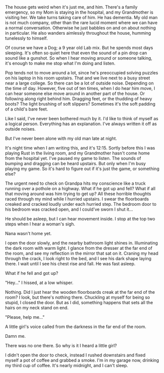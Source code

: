 The house gets weird when it's just me, and him. There's a family emergency, so my Mom is staying in the hospital, and my Grandmother is visiting her. We take turns taking care of him. He has dementia. My old man is not much company, other than the rare lucid moment where we can have a normal conversation. Otherwise he just babbles on and on about nothing in particular. He also wanders aimlessly throughout the house, humming tunelessly to himself.

Of course we have a Dog; a 9 year old Lab mix. But he spends most days sleeping. It's often so quiet here that even the sound of a pin drop can sound like a gunshot. So when I hear moving around or someone talking, it's enough to make me stop what I'm doing and listen. 

Pop tends not to move around a lot, since he's preoccupied solving puzzles on his laptop in his room upstairs. That and we live next to a busy street near a large college. So there can be a lot of outside noise. Depending on the time of day. However, five out of ten times, when I do hear him move, I can hear someone else move around in another part of the house. Or following along right behind him. Dragging feet, or the thudding of heavy boots? The light brushing of soft slippers? Sometimes it's the soft padding of a child's bare feet. 

Like I said, I've never been bothered much by it. I'd like to think of myself as a logical person. Everything has an explanation. I've always written it off as outside noises. 

But I've never been alone with my old man late at night. 

It's night time when I am writing this, and it's 12:15. Sortly before this I was playing Rust in the living room, and my Grandmother hasn't come home from the hospital yet. I've paused my game to listen. The sounds of bumping and dragging can be heard upstairs. But only when I'm busy playing my game. So it's hard to figure out if it's just the game, or something else? 

The urgent need to check on Grandpa hits my conscience like a truck running over a pothole on a highway. What if he got up and fell? What if all that moving around was him trying to get up? All these horrible thoughts raced through my mind while I hurried upstairs. I swear the floorboards creaked and cracked loudly under each hurried step. The bedroom door to his bedroom was cracked open, and I could've sworn I shut it… 

He should be asleep, but I can hear movement inside. I stop at the top two steps when I hear a woman's sigh. 

Nana wasn't home yet.

I open the door slowly, and the nearby bathroom light shines in. Illuminating the dark room with warm light. I glance from the dresser at the far end of the room, and see my reflection in the mirror that sat on it. Craning my head through the crack, I look right to the bed, and I see his dark shape laying there. I wait until I see his chest rise and fall. He was fast asleep. 

What if he fell and got up? 

"Hey…" I hissed, at a low whisper. 

Nothing. Did I just hear the wooden floorboards creak at the far end of the room? I look, but there's nothing there. Chuckling at myself for being so stupid, I closed the door. But as I did, something happens that sets all the hairs on my neck stand on end. 

"Please, help me…" 

A little girl's voice called from the darkness in the far end of the room. 

Damn me. 

There was no one there. So why is it I heard a little girl? 

I didn't open the door to check, instead I rushed downstairs and fixed myself a pot of coffee and grabbed a smoke. I'm in my garage now, drinking my third cup of coffee. It's nearly midnight, and I can't sleep.
